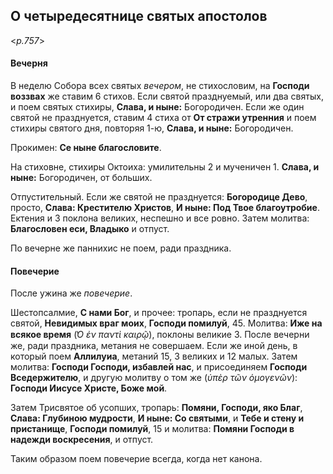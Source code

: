 
## О четыредесятнице святых апостолов 

<*p.757*>

#### Вечерня

В неделю Собора всех святых *вечером*, не стихословим, на **Господи воззвах** же 
ставим 6 стихов. Если святой празднуемый, или два святых, и поем святых стихиры, 
**Слава, и ныне:** Богородичен. Если же один святой не празднуется, ставим 4 стиха 
от **От стражи утренния** и поем стихиры святого дня, повторяя 1-ю, **Слава, и ныне:** 
Богородичен.

Прокимен: **Се ныне благословите**.

На стиховне, стихиры Октоиха: умилительны 2 и мученичен 1. **Слава, и ныне:** 
Богородичен, от больших. 

Отпустительный. Если же святой не празднуется: **Богородице Дево**, просто, 
**Слава: Крестителю Христов**, **И ныне: Под Твое благоутробие**. Ектения и 
3 поклона великих, неспешно и все ровно. Затем молитва: **Благословен еси, Владыко** 
и отпуст.

По вечерне же паннихис не поем, ради праздника.

#### Повечерие

После ужина же *повечерие*. 

Шестопсалмие, **С нами Бог**, и прочее: тропарь, если 
не празднуется святой, **Невидимых враг моих**, **Господи помилуй**, 45. Молитва: 
**Иже на всякое время** (*̔Ο ἐν παντὶ καιρῷ*), поклоны великие 3. После вечерни же, 
ради праздника, метания не совершаем. Если же иной день, в который поем **Аллилуиа**, 
метаний 15, 3 великих и 12 малых. Затем молитва: **Господи Господи, избавлей нас**, 
и присоединяем **Господи Вседержителю**, и другую молитву о том же (*ὑπὲρ τῶν 
ὁμογενῶν*): **Господи Иисусе Христе, Боже мой**.

Затем Трисвятое об усопших, тропарь: **Помяни, Господи, яко Благ**, 
**Слава: Глубиною мудрости**, **И ныне: Со святыми**, и **Тебе и стену и пристанище**,
**Господи помилуй**, 15 и молитва: **Помяни Господи в надежди воскресения**, 
и отпуст.

Таким образом поем повечерие всегда, когда нет канона.
